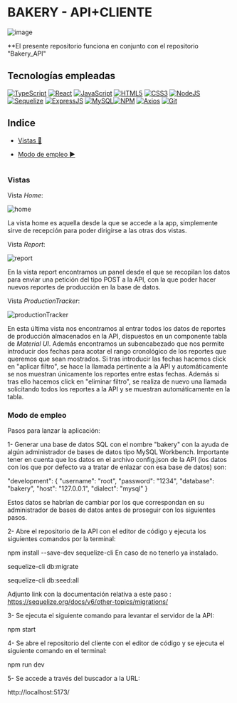 # BAKERY - API+CLIENTE
![image](https://iili.io/JI0JqAu.md.jpg)

**El presente repositorio funciona en conjunto con el repositorio 
"Bakery_API"

## Tecnologías empleadas
[![TypeScript](https://img.shields.io/badge/TypeScript-3178C6?logo=typescript&logoColor=fff&style=flat)](https://www.typescriptlang.org/docs/) [![React](https://img.shields.io/badge/React-61DAFB?logo=react&logoColor=000&style=flat)](https://react.dev/learn) [![JavaScript](https://img.shields.io/badge/JavaScript-F7DF1E?logo=javascript&logoColor=000&style=flat)](https://developer.mozilla.org/en-US/docs/Web/JavaScript) [![HTML5](https://img.shields.io/badge/HTML5-E34F26?logo=html5&logoColor=fff&style=flat)](https://developer.mozilla.org/en-US/docs/Glossary/HTML5) [![CSS3](https://img.shields.io/badge/CSS3-1572B6?logo=css3&logoColor=fff&style=flat)](https://developer.mozilla.org/en-US/docs/Web/CSS)  [![NodeJS](https://img.shields.io/badge/Node.js-393?logo=nodedotjs&logoColor=fff&style=flat)](https://developer.mozilla.org/en-US/docs/Web/API/Node) [![Sequelize](https://img.shields.io/badge/Sequelize-52B0E7?logo=sequelize&logoColor=fff&style=flat)](https://sequelize.org/) [![ExpressJS](https://img.shields.io/badge/Express-000?logo=express&logoColor=fff&style=flat)](https://expressjs.com/) [![MySQL](https://img.shields.io/badge/MySQL-4479A1?logo=mysql&logoColor=fff&style=flat)](https://dev.mysql.com/doc/)[![NPM](https://img.shields.io/badge/npm-CB3837?logo=npm&logoColor=fff&style=flat)](https://docs.npmjs.com/)  [![Axios](https://img.shields.io/badge/Axios-5A29E4?logo=axios&logoColor=fff&style=flat)](https://axios-http.com/docs/intro) [![Git](https://img.shields.io/badge/Git-F05032?logo=git&logoColor=fff&style=flat)](https://developer.mozilla.org/en-US/docs/Glossary/Git)


## Indice 

- [Vistas :art:](#vistas) 

- [Modo de empleo :arrow_forward:](#modo-de-empleo)

#

### Vistas

Vista *Home*:

![home](https://iili.io/JIkjtmx.md.jpg)

La vista home es aquella desde la que se accede a la app, simplemente sirve de recepción para poder dirigirse a las otras dos vistas.

Vista *Report*:

![report](https://iili.io/JIkw2dg.md.jpg)

En la vista report encontramos un panel desde el que se recopilan los datos para enviar una petición del tipo POST a la API, con la que poder hacer nuevos reportes de producción en la base de datos.

Vista *ProductionTracker*:

![productionTracker](https://iili.io/JIkwqIR.md.jpg)

En esta última vista nos encontramos al entrar todos los datos de reportes de producción almacenados en la API, dispuestos en un componente tabla de *Material UI*. Además encontramos un subencabezado que nos permite introducir dos fechas para acotar el rango cronológico de los reportes que queremos que sean mostrados. Si tras introducir las fechas hacemos click en "aplicar filtro", se hace la llamada pertinente a la API y automáticamente se nos muestran únicamente los reportes entre estas fechas. Además si tras ello hacemos click en "eliminar filtro", se realiza de nuevo una llamada solicitando todos los reportes a la API y se muestran automáticamente en la tabla.

### Modo de empleo

Pasos para lanzar la aplicación:

1- Generar una base de datos SQL con el nombre "bakery" con la ayuda de algún administrador de bases de datos tipo MySQL Workbench. Importante tener en cuenta que los datos en el archivo config.json de la API (los datos con los que por defecto va a tratar de enlazar con esa base de datos) son:

  "development": {
    "username": "root",
    "password": "1234",
    "database": "bakery",
    "host": "127.0.0.1",
    "dialect": "mysql"
  }

Estos datos se habrían de cambiar por los que correspondan en su administrador de bases de datos antes de proseguir con los siguientes pasos.

2- Abre el repositorio de la API con el editor de código y ejecuta los siguientes comandos por la terminal:

npm install --save-dev sequelize-cli
En caso de no tenerlo ya instalado.

sequelize-cli db:migrate

sequelize-cli db:seed:all

Adjunto link con la documentación relativa a este paso :
https://sequelize.org/docs/v6/other-topics/migrations/

3- Se ejecuta el siguiente comando para levantar el servidor de la API:

npm start

4- Se abre el repositorio del cliente con el editor de código y se ejecuta el siguiente comando en el terminal:

npm run dev

5- Se accede a través del buscador a la URL:

http://localhost:5173/

